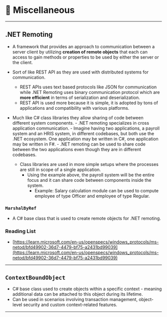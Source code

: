 # 🍯 Miscellaneous
---

## .NET Remoting

- A framework that provides an approach to communication between a server client by utilizing **creation of remote objects** that each can access to gain methods or properties to be used by either the server or the client.
    
- Sort of like REST API as they are used with distributed systems for communication.
    - REST APIs uses text based protocols like JSON for communication while .NET Remoting uses binary communication protocol which are **more efficient** in terms of serialization and deserialization.
    - REST API is used more because it is simple, it is adopted by tons of applications and compatibility with various platforms.

- Much like C# class libraries they allow sharing of code between different system components.
        - .NET remoting specializes in cross application communication.
        - Imagine having two applications, a payroll system and an HRIS system, in different codebases, but both use the .NET ecosystem. One application may be written in C#, one application may be written in F#.
        - .NET remoting can be used to share code between the two applications even though they are in different codebases.
    - Class libraries are used in more simple setups where the processes are still in scope of a single application.
        - Using the example above, the payroll system will be the entire focus and it can share code between components inside the system.
            - Example: Salary calculation module can be used to compute employee of type Officer and employee of type Regular.

### `MarshalByRef`

- A C# base class that is used to create remote objects for .NET remoting.

### Reading List

- [https://learn.microsoft.com/en-us/openspecs/windows_protocols/ms-netod/bfd49902-36d7-4479-bf75-a2431bd99039](https://learn.microsoft.com/en-us/openspecs/windows_protocols/ms-netod/bfd49902-36d7-4479-bf75-a2431bd99039)

---

## `ContextBoundObject`

- C# base class used to create objects within a specific context - meaning additional data can be attached to this object during its lifetime.
- Can be used in scenarios involving transaction management, object-level security and custom context-related features.

---

